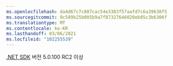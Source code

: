 ```yaml
---
ms.openlocfilehash: da4d67c7c887cac54e3383f57aafd7c6a39638f5
ms.sourcegitcommit: 9c589b25b005b9a7f87327646020eb85c3b6306f
ms.translationtype: MT
ms.contentlocale: ko-KR
ms.lasthandoff: 03/06/2021
ms.locfileid: "102255539"
---
```

[.NET SDK](https://dotnet.microsoft.com/download) 버전 5.0.100 RC2 이상
